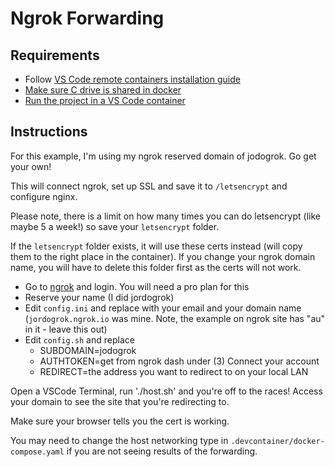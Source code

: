 # Ngrok Forwarding

## Requirements

- Follow [VS Code remote containers installation guide](https://code.visualstudio.com/docs/remote/containers#_installation)
- [Make sure C drive is shared in docker](https://github.com/docker/for-win/issues/3174#issuecomment-477417558)
- [Run the project in a VS Code container](https://code.visualstudio.com/docs/remote/containers#_quick-start-open-an-existing-folder-in-a-container)

## Instructions

For this example, I'm using my ngrok reserved domain of jodogrok. Go get your own!

This will connect ngrok, set up SSL and save it to `/letsencrypt` and configure nginx.

Please note, there is a limit on how many times you can do letsencrypt (like maybe 5 a week!) so save your `letsencrypt` folder.

If the `letsencrypt` folder exists, it will use these certs instead (will copy them to the right place in the container). If you change your ngrok domain name, you will have to delete this folder first as the certs will not work.

- Go to [ngrok](https://dashboard.ngrok.com/get-started) and login. You will need a pro plan for this
- Reserve your name (I did jordogrok)
- Edit `config.ini` and replace with your email and your domain name (`jordogrok.ngrok.io` was mine. Note, the example on ngrok site has "au" in it - leave this out)
- Edit `config.sh` and replace
  - SUBDOMAIN=jodogrok
  - AUTHTOKEN=get from ngrok dash under (3) Connect your account
  - REDIRECT=the address you want to redirect to on your local LAN

Open a VSCode Terminal, run './host.sh' and you're off to the races! Access your domain to see the site that you're redirecting to.

Make sure your browser tells you the cert is working.

You may need to change the host networking type in `.devcontainer/docker-compose.yaml` if you are not seeing results of the forwarding. 
